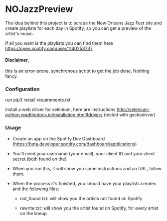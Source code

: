 # NOJazzPreview

The idea behind this project is to scrape the New Orleans Jazz Fest site and create playlists for each day in Spotify, so you can get a preview of the artist's music.

If all you want is the playlists you can find them here https://open.spotify.com/user/1140253737

#### Disclaimer, 
this is an error-prone, synchronous script to get the job done. Nothing fancy.

### Configuration

run pip3 install requirements.txt

install a web driver for selenium, here are instructions http://selenium-python.readthedocs.io/installation.html#drivers
(tested with geckodriver)

### Usage

* Create an app on the Spotify Dev Dashboard (https://beta.developer.spotify.com/dashboard/applications)

* You'll need your username (your email), your client ID and your client secret (both found on the)

* When you run this, it will show you some instructions and an URL, follow them.

* When the process it's finished, you should have your playlists creates and the following files:
	
	* not_found.txt: will show you the artists not found on Spotify

	* rewrite.txt: will show you the artist found on Spotify, for every artist on the lineup
